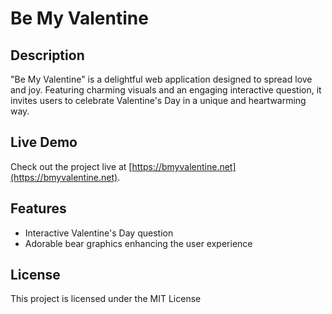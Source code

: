 # Be My Valentine

## Description
"Be My Valentine" is a delightful web application designed to spread love and joy. Featuring charming visuals and an engaging interactive question, it invites users to celebrate Valentine's Day in a unique and heartwarming way.

## Live Demo
Check out the project live at [https://bmyvalentine.net](https://bmyvalentine.net).

## Features
- Interactive Valentine's Day question
- Adorable bear graphics enhancing the user experience

## License
This project is licensed under the MIT License
